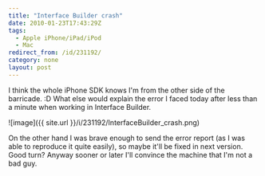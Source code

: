 ```yaml
---
title: "Interface Builder crash"
date: 2010-01-23T17:43:29Z
tags:
  - Apple iPhone/iPad/iPod
  - Mac
redirect_from: /id/231192/
category: none
layout: post
---
```

I think the whole iPhone SDK knows I'm from the other side of the barricade. :D What else would explain the error I faced today after less than a minute when working in Interface Builder.

![image]({{ site.url }}/i/231192/InterfaceBuilder_crash.png)

On the other hand I was brave enough to send the error report (as I was able to reproduce it quite easily), so maybe it'll be fixed in next version. Good turn? Anyway sooner or later I'll convince the machine that I'm not a bad guy.
